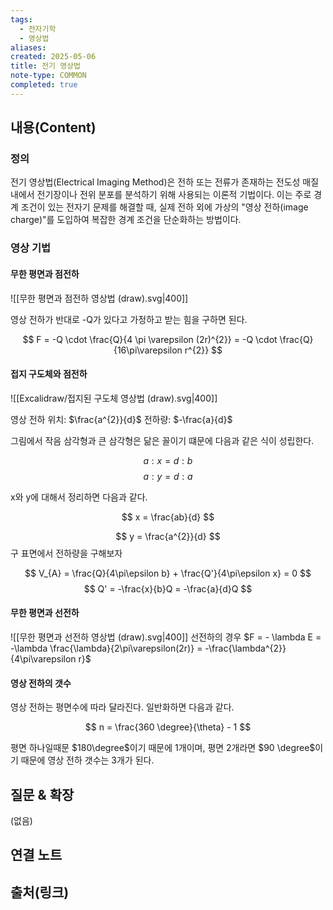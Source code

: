 ```yaml
---
tags:
  - 전자기학
  - 영상법
aliases: 
created: 2025-05-06
title: 전기 영상법
note-type: COMMON
completed: true
---
```


## 내용(Content)

### 정의
전기 영상법(Electrical Imaging Method)은 전하 또는 전류가 존재하는 전도성 매질 내에서 전기장이나 전위 분포를 분석하기 위해 사용되는 이론적 기법이다. 이는 주로 경계 조건이 있는 전자기 문제를 해결할 때, 실제 전하 외에 가상의 "영상 전하(image charge)"를 도입하여 복잡한 경계 조건을 단순화하는 방법이다.

### 영상 기법
#### 무한 평면과 점전하

![[무한 평면과 점전하 영상법 (draw).svg|400]]

영상 전하가 반대로 -Q가 있다고 가정하고 받는 힘을 구하면 된다.

$$
F = -Q \cdot \frac{Q}{4 \pi \varepsilon (2r)^{2}} = -Q \cdot \frac{Q}{16\pi\varepsilon r^{2}}
$$

#### 접지 구도체와 점전하

![[Excalidraw/접지된 구도체 영상법 (draw).svg|400]]

영상 전하 위치: $\frac{a^{2}}{d}$
전하량: $-\frac{a}{d}$

그림에서 작음 삼각형과 큰 삼각형은 닮은 꼴이기 떄문에 다음과 같은 식이 성립한다.

$$
a : x = d : b
$$
$$
a: y = d : a
$$

x와 y에 대해서 정리하면 다음과 같다.

$$
x = \frac{ab}{d}
$$

$$
y = \frac{a^{2}}{d}
$$
구 표면에서 전하량을 구해보자

$$
V_{A} = \frac{Q}{4\pi\epsilon b} + \frac{Q'}{4\pi\epsilon x} = 0
$$
$$
Q' = -\frac{x}{b}Q = -\frac{a}{d}Q
$$

#### 무한 평면과 선전하

![[무한 평면과 선전하 영상법 (draw).svg|400]]
선전하의 경우 $F = - \lambda E = -\lambda  \frac{\lambda}{2\pi\varepsilon(2r)} = -\frac{\lambda^{2}}{4\pi\varepsilon r}$ 

#### 영상 전하의 갯수

영상 전하는 평면수에 따라 달라진다. 일반화하면 다음과 같다.

$$
n = \frac{360 \degree}{\theta} - 1
$$

평면 하나일때문 $180\degree$이기 때문에 1개이며, 평면 2개라면 $90 \degree$이기 때문에 영상 전하 갯수는 3개가 된다.


## 질문 & 확장

(없음)

## 연결 노트

## 출처(링크)

